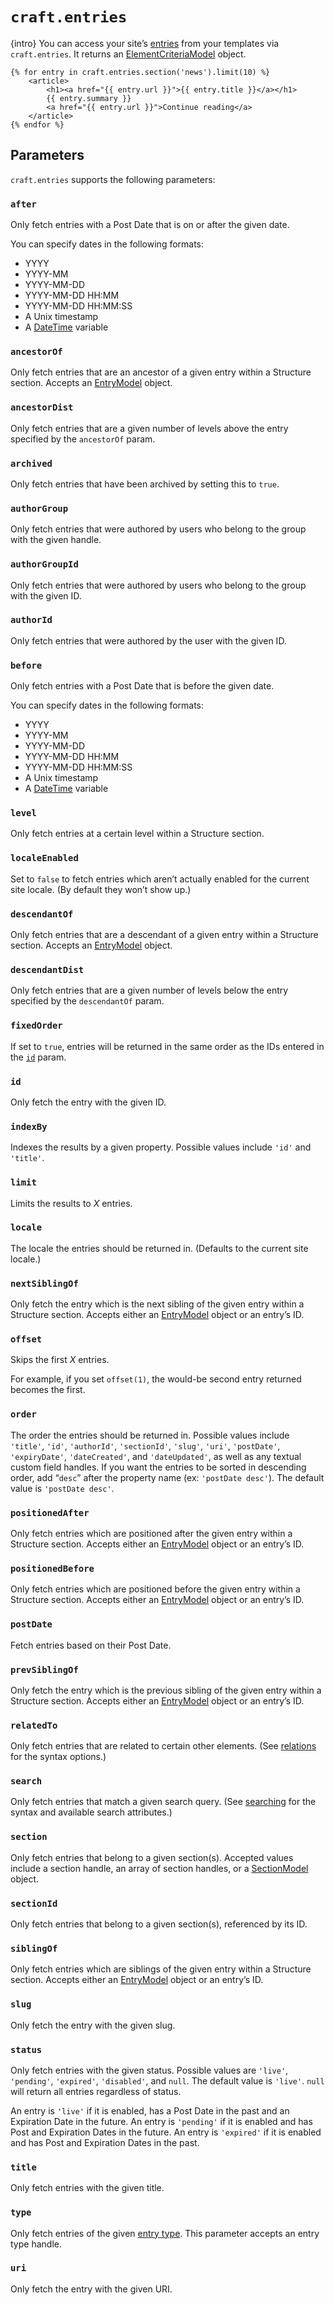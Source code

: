 # `craft.entries`

{intro} You can access your site’s [entries](../sections-and-entries.md) from your templates via `craft.entries`. It returns an [ElementCriteriaModel](elementcriteriamodel.md) object.

```twig
{% for entry in craft.entries.section('news').limit(10) %}
    <article>
        <h1><a href="{{ entry.url }}">{{ entry.title }}</a></h1>
        {{ entry.summary }}
        <a href="{{ entry.url }}">Continue reading</a>
    </article>
{% endfor %}
```

## Parameters

`craft.entries` supports the following parameters:

### `after`

Only fetch entries with a Post Date that is on or after the given date.

You can specify dates in the following formats:

* YYYY
* YYYY-MM
* YYYY-MM-DD
* YYYY-MM-DD HH:MM
* YYYY-MM-DD HH:MM:SS
* A Unix timestamp
* A [DateTime](datetime.md) variable

### `ancestorOf`

Only fetch entries that are an ancestor of a given entry within a Structure section. Accepts an [EntryModel](entrymodel.md) object.

### `ancestorDist`

Only fetch entries that are a given number of levels above the entry specified by the `ancestorOf` param.

### `archived`

Only fetch entries that have been archived by setting this to `true`.

### `authorGroup`

Only fetch entries that were authored by users who belong to the group with the given handle.

### `authorGroupId`

Only fetch entries that were authored by users who belong to the group with the given ID.

### `authorId`

Only fetch entries that were authored by the user with the given ID.

### `before`

Only fetch entries with a Post Date that is before the given date.

You can specify dates in the following formats:

* YYYY
* YYYY-MM
* YYYY-MM-DD
* YYYY-MM-DD HH:MM
* YYYY-MM-DD HH:MM:SS
* A Unix timestamp
* A [DateTime](datetime.md) variable

### `level`

Only fetch entries at a certain level within a Structure section.

### `localeEnabled`

Set to `false` to fetch entries which aren’t actually enabled for the current site locale. (By default they won’t show up.)

### `descendantOf`

Only fetch entries that are a descendant of a given entry within a Structure section. Accepts an [EntryModel](entrymodel.md) object.

### `descendantDist`

Only fetch entries that are a given number of levels below the entry specified by the `descendantOf` param.

### `fixedOrder`

If set to `true`, entries will be returned in the same order as the IDs entered in the [`id`](#id) param.

### `id`

Only fetch the entry with the given ID.

### `indexBy`

Indexes the results by a given property. Possible values include `'id'` and `'title'`.

### `limit`

Limits the results to *X* entries.

### `locale`

The locale the entries should be returned in. (Defaults to the current site locale.)

### `nextSiblingOf`

Only fetch the entry which is the next sibling of the given entry within a Structure section. Accepts either an [EntryModel](entrymodel.md) object or an entry’s ID.

### `offset`

Skips the first *X* entries.

For example, if you set `offset(1)`, the would-be second entry returned becomes the first.

### `order`

The order the entries should be returned in. Possible values include `'title'`, `'id'`, `'authorId'`, `'sectionId'`, `'slug'`, `'uri'`, `'postDate'`, `'expiryDate'`, `'dateCreated'`, and `'dateUpdated'`, as well as any textual custom field handles. If you want the entries to be sorted in descending order, add “`desc`” after the property name (ex: `'postDate desc'`). The default value is `'postDate desc'`.

### `positionedAfter`

Only fetch entries which are positioned after the given entry within a Structure section. Accepts either an [EntryModel](entrymodel.md) object or an entry’s ID.

### `positionedBefore`

Only fetch entries which are positioned before the given entry within a Structure section. Accepts either an [EntryModel](entrymodel.md) object or an entry’s ID.

### `postDate`

Fetch entries based on their Post Date.

### `prevSiblingOf`

Only fetch the entry which is the previous sibling of the given entry within a Structure section. Accepts either an [EntryModel](entrymodel.md) object or an entry’s ID.

### `relatedTo`

Only fetch entries that are related to certain other elements. (See [relations](../relations.md) for the syntax options.)

### `search`

Only fetch entries that match a given search query. (See [searching](../searching.md) for the syntax and available search attributes.)

### `section`

Only fetch entries that belong to a given section(s). Accepted values include a section handle, an array of section handles, or a [SectionModel](sectionmodel.md) object.

### `sectionId`

Only fetch entries that belong to a given section(s), referenced by its ID.

### `siblingOf`

Only fetch entries which are siblings of the given entry within a Structure section. Accepts either an [EntryModel](entrymodel.md) object or an entry’s ID.

### `slug`

Only fetch the entry with the given slug.

### `status`

Only fetch entries with the given status. Possible values are `'live'`, `'pending'`, `'expired'`, `'disabled'`, and `null`. The default value is `'live'`. `null` will return all entries regardless of status.

An entry is `'live'` if it is enabled, has a Post Date in the past and an Expiration Date in the future. An entry is `'pending'` if it is enabled and has Post and Expiration Dates in the future. An entry is `'expired'` if it is enabled and has Post and Expiration Dates in the past.

### `title`

Only fetch entries with the given title.

### `type`

Only fetch entries of the given [entry type](../sections-and-entries.md#entry-types). This parameter accepts an entry type handle.

### `uri`

Only fetch the entry with the given URI.
